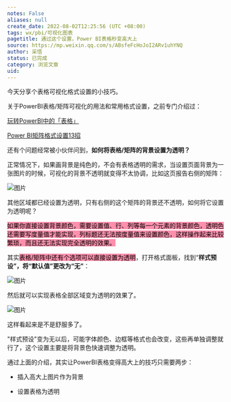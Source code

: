 ```yaml
---
notes: False
aliases: null
create_date: 2022-08-02T12:25:56 (UTC +08:00)
tags: wx/pbi/可视化图表
pagetitle: 通过这个设置，Power BI表格秒变高大上
source: https://mp.weixin.qq.com/s/ABsfeFcHoJoI2ARv1uhYNQ
author: 采悟
status: 已完成
category: 浏览文章
uid: 
---
```


今天分享个表格可视化格式设置的小技巧。

关于PowerBI表格/矩阵可视化的用法和常用格式设置，之前专门介绍过：

[玩转PowerBI中的「表格」](http://mp.weixin.qq.com/s?__biz=MzA4MzQwMjY4MA==&mid=2484067625&idx=1&sn=6d48553aea3bc7baffecedb3d23af924&chksm=8e0c77feb97bfee877dfcdce78764746dd24f445b3bc6fd43c964a99eb08839983ad4b98f614&scene=21#wechat_redirect)

[Power BI矩阵格式设置13招](http://mp.weixin.qq.com/s?__biz=MzA4MzQwMjY4MA==&mid=2484071983&idx=1&sn=3fd379f7bf88141747ac9a09dc4273b7&chksm=8e0c44f8b97bcdee4cb068fd1e47e033629cf0734dd29c8341746d449372068dbb4e6d298cba&scene=21#wechat_redirect)

还有个问题经常被小伙伴问到，**如何将表格/矩阵的背景设置为透明？**

正常情况下，如果画背景是纯色的，不会有表格透明的需求，当设置页面背景为一张图片的时候，可视化的背景不透明就变得不太协调，比如这页报告右侧的矩阵：

![图片](https://mmbiz.qpic.cn/mmbiz_png/aHEbZtANQJMVCAHpJojicCnSvxJ8CtJFykVoYsJfDD0ib9ouPAYSOL3XAEoKUj1ZMNDffQiclvFSCp5SwEAWZbhfw/640?wx_fmt=png&wxfrom=5&wx_lazy=1&wx_co=1)

其他区域都已经设置为透明，只有右侧的这个矩阵的背景还不透明，如何将它设置为透明呢？

<mark style="background: #FF5582A6;">如果你直接设置背景颜色，需要设置值、行、列等每一个元素的背景颜色，透明色还需要写度量值才能实现，列标题还无法按度量值来设置颜色，这样操作起来比较繁琐，而且还无法实现完全透明的效果。</mark>

其实<mark style="background: #FF5582A6;">表格/矩阵中还有个选项可以直接设置为透明</mark>，打开格式面板，找到“**样式预设”，将“默认值”更改为“无”**：

![图片](https://mmbiz.qpic.cn/mmbiz_png/aHEbZtANQJMVCAHpJojicCnSvxJ8CtJFyGhdKcpTAdRWh0psXibyzibTSCWFFIndSNBqMMiajDicZ6Vu66Ay7TUn7tw/640?wx_fmt=png&wxfrom=5&wx_lazy=1&wx_co=1)

然后就可以实现表格全部区域变为透明的效果了。

![图片](https://mmbiz.qpic.cn/mmbiz_png/aHEbZtANQJMVCAHpJojicCnSvxJ8CtJFyrrdOVWic4vrBJ2IKTlTgFklTIf8OgiaiaiaOF1OHicBIbjYFgxXJtK4d0jQ/640?wx_fmt=png&wxfrom=5&wx_lazy=1&wx_co=1)

这样看起来是不是舒服多了。

"样式预设"变为无以后，可能字体颜色、边框等格式也会改变，这些再单独调整就行了，这个设置主要是将背景色快速调整为透明。

通过上面的介绍，其实让PowerBI表格变得高大上的技巧只需要两步：  

-   插入高大上图片作为背景
    
-   设置表格为透明
    
